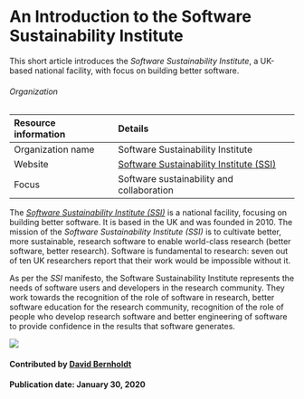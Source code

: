 # An Introduction to the Software Sustainability Institute

This short article introduces the *Software Sustainability Institute*, a UK-based national facility, with focus on building better software.

###### Organization
Resource information | Details 
:--- | :--- 
Organization name | Software Sustainability Institute
Website | [Software Sustainability Institute (SSI)](https://www.software.ac.uk/)
Focus | Software sustainability and collaboration

The *[Software Sustainability Institute (SSI)](https://www.software.ac.uk/)* is a national facility, focusing on building better software. It is based in the UK and was founded in 2010. The mission of the *Software Sustainability Institute (SSI)* is to cultivate better, more sustainable, research software to enable world-class research (better software, better research). Software is fundamental to research: seven out of ten UK researchers report that their work would be impossible without it.

As per the *SSI* manifesto, the Software Sustainability Institute represents the needs of software users and developers in the research community. They work towards the recognition of the role of software in research, better software education for the research community, recognition of the role of people who develop research software and better engineering of software to provide confidence in the results that software generates.

<img src='https://github.com/betterscientificsoftware/images/raw/master/Logo-class-ssi.png' class='logo' />

#### Contributed by [David Bernholdt](http://github.com/bernhold)

#### Publication date: January 30, 2020

<!---
Publish: yes
Categories: Collaboration
Topics: Projects and organizations
Tags: organization, project
Level: 2
Prerequisites: defaults
Aggregate: none
--->
